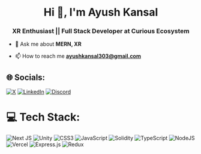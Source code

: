 <h1 align="center">Hi 👋, I'm Ayush Kansal</h1>
<h3 align="center">XR Enthusiast || Full Stack Developer at Curious Ecosystem</h3>

- 💬 Ask me about **MERN, XR**

- 📫 How to reach me **ayushkansal303@gmail.com**

## 🌐 Socials:
[![X](https://img.shields.io/badge/X-black.svg?logo=X&logoColor=white)](https://x.com/aykansal) 
[![LinkedIn](https://img.shields.io/badge/LinkedIn-%230077B5.svg?logo=linkedin&logoColor=white)](https://linkedin.com/in/aykansal)
[![Discord](https://img.shields.io/badge/Discord-%237289DA.svg?logo=discord&logoColor=white)](https://discord.gg/aykansal)

# 💻 Tech Stack:
![Next JS](https://img.shields.io/badge/Next-black?style=flat&logo=next.js&logoColor=white) ![Unity](https://img.shields.io/badge/unity-%23000000.svg?style=flat&logo=unity&logoColor=white) ![CSS3](https://img.shields.io/badge/css3-%231572B6.svg?style=flat&logo=css3&logoColor=white) ![JavaScript](https://img.shields.io/badge/javascript-%23323330.svg?style=flat&logo=javascript&logoColor=%23F7DF1E) ![Solidity](https://img.shields.io/badge/Solidity-%23363636.svg?style=flat&logo=solidity&logoColor=white) ![TypeScript](https://img.shields.io/badge/typescript-%23007ACC.svg?style=flat&logo=typescript&logoColor=white) ![NodeJS](https://img.shields.io/badge/node.js-6DA55F?style=flat&logo=node.js&logoColor=white) ![Vercel](https://img.shields.io/badge/vercel-%23000000.svg?style=flat&logo=vercel&logoColor=white) ![Express.js](https://img.shields.io/badge/express.js-%23404d59.svg?style=flat&logo=express&logoColor=%2361DAFB) ![Redux](https://img.shields.io/badge/redux-%23593d88.svg?style=flat&logo=redux&logoColor=white)

<!--
# 📊 GitHub Stats:
![](https://github-readme-stats.vercel.app/api?username=CDCAyush&theme=dark&hide_border=false&include_all_commits=true&count_private=true)<br/>
![](https://github-readme-streak-stats.herokuapp.com/?user=CDCAyush&theme=dark&hide_border=false)<br/>
![](https://github-readme-stats.vercel.app/api/top-langs/?username=CDCAyush&theme=dark&hide_border=false&include_all_commits=true&count_private=true&layout=compact)
-->
